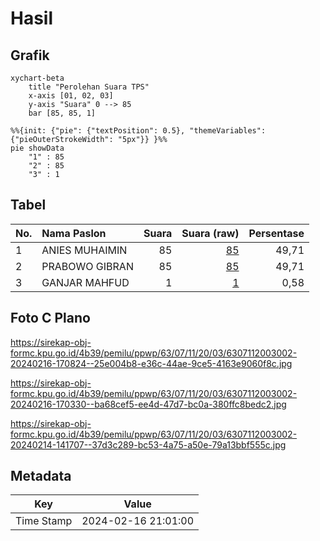 # Hasil

## Grafik

```mermaid
xychart-beta
    title "Perolehan Suara TPS"
    x-axis [01, 02, 03]
    y-axis "Suara" 0 --> 85
    bar [85, 85, 1]
```

```mermaid
%%{init: {"pie": {"textPosition": 0.5}, "themeVariables": {"pieOuterStrokeWidth": "5px"}} }%%
pie showData
    "1" : 85
    "2" : 85
    "3" : 1
```

## Tabel

| No. | Nama Paslon    | Suara | Suara (raw) | Persentase |
|:--- |:-------------- | -----:| -----------:| ----------:|
| 1   | ANIES MUHAIMIN | 85    | [85][p-1]   | 49,71      |
| 2   | PRABOWO GIBRAN | 85    | [85][p-2]   | 49,71      |
| 3   | GANJAR MAHFUD  | 1     | [1][p-3]    | 0,58       |


[p-1]: https://github.com/gigit-pemilu/pemilu-2024/blob/main/pilpres/hitung-suara/sub/63-kalimantan-selatan/sub/07-hulu-sungai-tengah/sub/11-limpasu/sub/2003-limpasu/sub/002-tps/sub/paslon-1.txt
[p-2]: https://github.com/gigit-pemilu/pemilu-2024/blob/main/pilpres/hitung-suara/sub/63-kalimantan-selatan/sub/07-hulu-sungai-tengah/sub/11-limpasu/sub/2003-limpasu/sub/002-tps/sub/paslon-2.txt
[p-3]: https://github.com/gigit-pemilu/pemilu-2024/blob/main/pilpres/hitung-suara/sub/63-kalimantan-selatan/sub/07-hulu-sungai-tengah/sub/11-limpasu/sub/2003-limpasu/sub/002-tps/sub/paslon-3.txt

## Foto C Plano

https://sirekap-obj-formc.kpu.go.id/4b39/pemilu/ppwp/63/07/11/20/03/6307112003002-20240216-170824--25e004b8-e36c-44ae-9ce5-4163e9060f8c.jpg

https://sirekap-obj-formc.kpu.go.id/4b39/pemilu/ppwp/63/07/11/20/03/6307112003002-20240216-170330--ba68cef5-ee4d-47d7-bc0a-380ffc8bedc2.jpg

https://sirekap-obj-formc.kpu.go.id/4b39/pemilu/ppwp/63/07/11/20/03/6307112003002-20240214-141707--37d3c289-bc53-4a75-a50e-79a13bbf555c.jpg


## Metadata

| Key        | Value               |
| ---------- | ------------------- |
| Time Stamp | 2024-02-16 21:01:00 |



